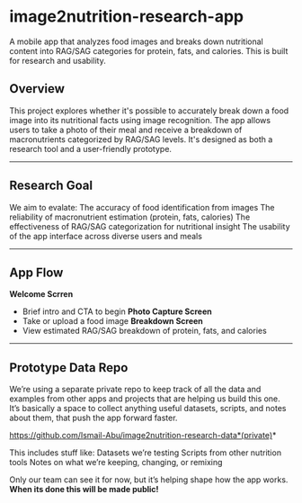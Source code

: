 # image2nutrition-research-app
A mobile app that analyzes food images and breaks down nutritional content into RAG/SAG categories for protein, fats, and calories. This is built for research and usability.

## Overview

This project explores whether it's possible to accurately break down a food image into its nutritional facts using image recognition. The app allows users to take a photo of their meal and receive a breakdown of macronutrients categorized by RAG/SAG levels. It's designed as both a research tool and a user-friendly prototype.

---

## Research Goal

We aim to evalate:
The accuracy of food identification from images
The reliability of macronutrient estimation (protein, fats, calories)
The effectiveness of RAG/SAG categorization for nutritional insight
The usability of the app interface across diverse users and meals

---

## App Flow

 **Welcome Scrren**  
- Brief intro and CTA to begin
 **Photo Capture Screen**  
 - Take or upload a food image
**Breakdown Screen**  
 - View estimated RAG/SAG breakdown of protein, fats, and calories



--- 

## Prototype Data Repo

We’re using a separate private repo to keep track of all the data and examples from other apps and projects that are helping us build this one. 
It’s basically a space to collect anything useful  datasets, scripts, and notes about them, that push the app forward faster.

https://github.com/Ismail-Abu/image2nutrition-research-data*(private)*

This includes stuff like:
Datasets we’re testing 
Scripts from other nutrition tools
Notes on what we’re keeping, changing, or remixing

Only our team can see it for now, but it’s helping shape how the app works. 
**When its done this will be made public!**
 
